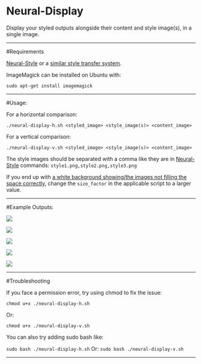 # Neural-Display
Display your styled outputs alongside their content and style image(s), in a single image.

---

#Requirements

[Neural-Style](https://github.com/jcjohnson/neural-style) or a [similar style transfer system](https://github.com/jcjohnson/neural-style/wiki/Similar-to-Neural-Style).

ImageMagick can be installed on Ubuntu with:

`sudo apt-get install imagemagick`

---

#Usage: 

For a horizontal comparison:

`./neural-display-h.sh <styled_image> <style_image(s)> <content_image>`

For a vertical comparison:

`./neural-display-v.sh <styled_image> <style_image(s)> <content_image>`

The style images should be separated with a comma like they are in [Neural-Style](https://github.com/jcjohnson/neural-style) commands:
`style1.png,style2.png,style3.png`

If you end up with [a white background showing/the images not filling the space correctly](https://i.imgur.com/nmbJ9nZ.jpg), change the `size_factor` in the applicable script to a larger value.

---

#Example Outputs:

![](https://i.imgur.com/FAAxmpSl.jpg)

![](https://i.imgur.com/GAmJUpHl.jpg)

![](https://i.imgur.com/zQNKB9El.jpg)

![](https://i.imgur.com/mLSixxsl.jpg)

![](https://i.imgur.com/yBxYqMvl.jpg)

---

#Troubleshooting

If you face a permission error, try using chmod to fix the issue: 

`chmod u+x ./neural-display-h.sh`

Or:

`chmod u+x ./neural-display-v.sh`

You can also try adding sudo bash like: 

`sudo bash ./neural-display-h.sh`
Or:
`sudo bash ./neural-display-v.sh`

--- 
